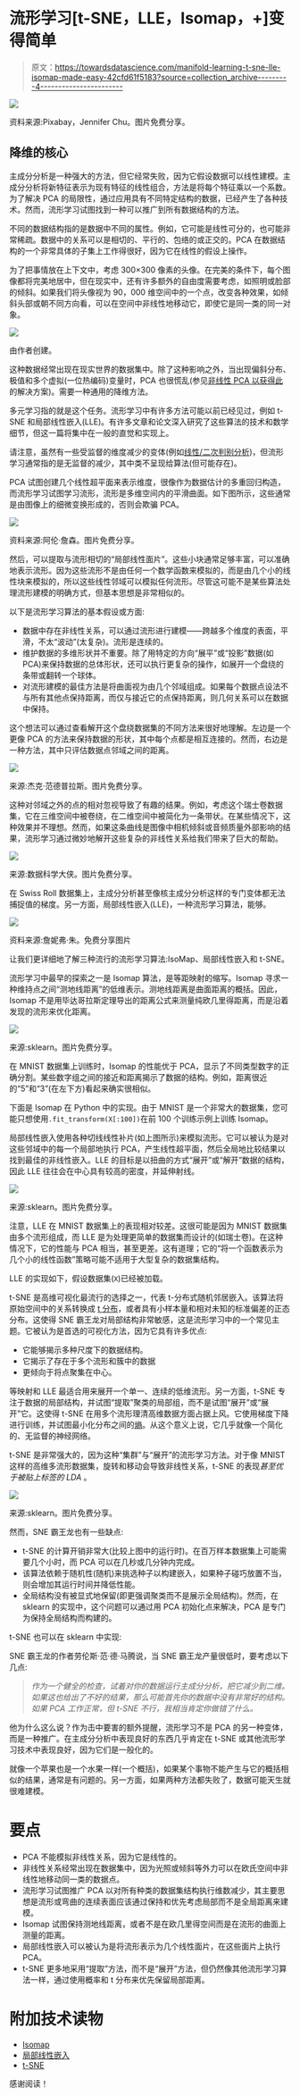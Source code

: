 # 流形学习[t-SNE，LLE，Isomap，+]变得简单

> 原文：<https://towardsdatascience.com/manifold-learning-t-sne-lle-isomap-made-easy-42cfd61f5183?source=collection_archive---------4----------------------->

![](img/fe8c88ede0e2e2c485507d6cdd0cde82.png)

资料来源:Pixabay，Jennifer Chu。图片免费分享。

## 降维的核心

主成分分析是一种强大的方法，但它经常失败，因为它假设数据可以线性建模。主成分分析将新特征表示为现有特征的线性组合，方法是将每个特征乘以一个系数。为了解决 PCA 的局限性，通过应用具有不同特定结构的数据，已经产生了各种技术。然而，流形学习试图找到一种可以推广到所有数据结构的方法。

不同的数据结构指的是数据中不同的属性。例如，它可能是线性可分的，也可能非常稀疏。数据中的关系可以是相切的、平行的、包络的或正交的。PCA 在数据结构的一个非常具体的子集上工作得很好，因为它在线性的假设上操作。

为了把事情放在上下文中，考虑 300×300 像素的头像。在完美的条件下，每个图像都将完美地居中，但在现实中，还有许多额外的自由度需要考虑，如照明或脸部的倾斜。如果我们将头像视为 90，000 维空间中的一个点，改变各种效果，如倾斜头部或朝不同方向看，可以在空间中非线性地移动它，即使它是同一类的同一对象。

![](img/34f4d3a1622966a2d86b56c63eefedf2.png)

由作者创建。

这种数据经常出现在现实世界的数据集中。除了这种影响之外，当出现偏斜分布、极值和多个虚拟(一位热编码)变量时，PCA 也很慌乱(参见[非线性 PCA 以获得此](/beyond-ordinary-pca-nonlinear-principal-component-analysis-54a93915a702)的解决方案)。需要一种通用的降维方法。

多元学习指的就是这个任务。流形学习中有许多方法可能以前已经见过，例如 t-SNE 和局部线性嵌入(LLE)。有许多文章和论文深入研究了这些算法的技术和数学细节，但这一篇将集中在一般的直觉和实现上。

请注意，虽然有一些受监督的维度减少的变体(例如[线性/二次判别分析](https://medium.com/analytics-vidhya/linear-discriminant-analysis-explained-in-under-4-minutes-e558e962c877?source=your_stories_page---------------------------))，但流形学习通常指的是无监督的减少，其中类不呈现给算法(但可能存在)。

PCA 试图创建几个线性超平面来表示维度，很像作为数据估计的多重回归构造，而流形学习试图学习流形，流形是多维空间内的平滑曲面。如下图所示，这些通常是由图像上的细微变换形成的，否则会欺骗 PCA。

![](img/db8a0b68a98e2adf21e37d91f99c1996.png)

资料来源:阿伦·詹森。图片免费分享。

然后，可以提取与流形相切的“局部线性面片”。这些小块通常足够丰富，可以准确地表示流形。因为这些流形不是由任何一个数学函数来模拟的，而是由几个小的线性块来模拟的，所以这些线性邻域可以模拟任何流形。尽管这可能不是某些算法处理流形建模的明确方式，但基本思想是非常相似的。

以下是流形学习算法的基本假设或方面:

*   数据中存在非线性关系，可以通过流形进行建模——跨越多个维度的表面，平滑，不太“波动”(太复杂)。流形是连续的。
*   维护数据的多维形状并不重要。除了用特定的方向“展平”或“投影”数据(如 PCA)来保持数据的总体形状，还可以执行更复杂的操作，如展开一个盘绕的条带或翻转一个球体。
*   对流形建模的最佳方法是将曲面视为由几个邻域组成。如果每个数据点设法不与所有其他点保持距离，而仅与接近它的点保持距离，则几何关系可以在数据中保持。

这个想法可以通过查看解开这个盘绕数据集的不同方法来很好地理解。左边是一个更像 PCA 的方法来保持数据的形状，其中每个点都是相互连接的。然而，右边是一种方法，其中只评估数据点邻域之间的距离。

![](img/e100a3ae6c4f16afadc45ab4c1b1ec0f.png)

来源:杰克·范德普拉斯。图片免费分享。

这种对邻域之外的点的相对忽视导致了有趣的结果。例如，考虑这个瑞士卷数据集，它在三维空间中被卷绕，在二维空间中被简化为一条带状。在某些情况下，这种效果并不理想。然而，如果这条曲线是图像中相机倾斜或音频质量外部影响的结果，流形学习通过微妙地解开这些复杂的非线性关系给我们带来了巨大的帮助。

![](img/52db5501edad7f05983f4774d2b88849.png)

来源:数据科学大侠。图片免费分享。

在 Swiss Roll 数据集上，主成分分析甚至像核主成分分析这样的专门变体都无法捕捉值的梯度。另一方面，局部线性嵌入(LLE)，一种流形学习算法，能够。

![](img/908436a8ed68f1bf2ef5b36796d64914.png)

资料来源:詹妮弗·朱。免费分享图片

让我们更详细地了解三种流行的流形学习算法:IsoMap、局部线性嵌入和 t-SNE。

流形学习中最早的探索之一是 Isomap 算法，是等距映射的缩写。Isomap 寻求一种维持点之间“测地线距离”的低维表示。测地线距离是曲面距离的概括。因此，Isomap 不是用毕达哥拉斯定理导出的距离公式来测量纯欧几里得距离，而是沿着发现的流形来优化距离。

![](img/54c4d462fc251ced959a6c0d342d7dd1.png)

来源:sklearn。图片免费分享。

在 MNIST 数据集上训练时，Isomap 的性能优于 PCA，显示了不同类型数字的正确分割。某些数字组之间的接近和距离揭示了数据的结构。例如，距离很近的“5”和“3”(在左下方)看起来确实很相似。

下面是 Isomap 在 Python 中的实现。由于 MNIST 是一个非常大的数据集，您可能只想使用`.fit_transform(X[:100])`在前 100 个训练示例上训练 Isomap。

局部线性嵌入使用各种切线线性补片(如上图所示)来模拟流形。它可以被认为是对这些邻域中的每一个局部地执行 PCA，产生线性超平面，然后全局地比较结果以找到最佳的非线性嵌入。LLE 的目标是以扭曲的方式“展开”或“解开”数据的结构，因此 LLE 往往会在中心具有较高的密度，并延伸射线。

![](img/023910bff4a7aef05dbe56d525a22c5d.png)

来源:sklearn。图片免费分享。

注意，LLE 在 MNIST 数据集上的表现相对较差。这很可能是因为 MNIST 数据集由多个流形组成，而 LLE 是为处理更简单的数据集而设计的(如瑞士卷)。在这种情况下，它的性能与 PCA 相当，甚至更差。这有道理；它的“将一个函数表示为几个小的线性函数”策略可能不适用于大型复杂的数据集结构。

LLE 的实现如下，假设数据集(`X`)已经被加载。

t-SNE 是高维可视化最流行的选择之一，代表 t-分布式随机邻居嵌入。该算法将原始空间中的关系转换成 [t 分布](https://en.wikipedia.org/wiki/Student%27s_t-distribution)，或者具有小样本量和相对未知的标准偏差的正态分布。这使得 SNE 霸王龙对局部结构非常敏感，这是流形学习中的一个常见主题。它被认为是首选的可视化方法，因为它具有许多优点:

*   它能够揭示多种尺度下的数据结构。
*   它揭示了存在于多个流形和簇中的数据
*   更倾向于将点聚集在中心。

等映射和 LLE 最适合用来展开一个单一、连续的低维流形。另一方面，t-SNE 专注于数据的局部结构，并试图“提取”聚类的局部组，而不是试图“展开”或“展开”它。这使得 t-SNE 在用多个流形理清高维数据方面占据上风。它使用梯度下降进行训练，并试图最小化分布之间的[熵](/understanding-entropy-the-golden-measurement-of-machine-learning-4ea97c663dc3)。从这个意义上说，它几乎就像一个简化的、无监督的神经网络。

t-SNE 是非常强大的，因为这种“集群”与“展开”的流形学习方法。对于像 MNIST 这样的高维多流形数据集，旋转和移动会导致非线性关系，t-SNE 的表现*甚至优于被贴上标签的 LDA* 。

![](img/f49c9cad1582adf9443ab856642f4584.png)

来源:sklearn。图片免费分享。

然而，SNE 霸王龙也有一些缺点:

*   t-SNE 的计算开销非常大(比较上图中的运行时)。在百万样本数据集上可能需要几个小时，而 PCA 可以在几秒或几分钟内完成。
*   该算法依赖于随机性(随机)来挑选种子以构建嵌入，如果种子碰巧放置不当，则会增加其运行时间并降低性能。
*   全局结构没有被显式地保留(即更强调聚类而不是展示全局结构)。然而，在 sklearn 的实现中，这个问题可以通过用 PCA 初始化点来解决，PCA 是专门为保持全局结构而构建的。

t-SNE 也可以在 sklearn 中实现:

SNE 霸王龙的作者劳伦斯·范·德·马腾说，当 SNE 霸王龙产量很低时，要考虑以下几点:

> *作为一个健全的检查，试着对你的数据运行主成分分析，把它减少到二维。如果这也给出了不好的结果，那么可能首先你的数据中没有非常好的结构。如果 PCA 工作正常，但 t-SNE 不行，我相当肯定你做错了什么。*

他为什么这么说？作为击中要害的额外提醒，流形学习不是 PCA 的另一种变体，而是一种推广。在主成分分析中表现良好的东西几乎肯定在 t-SNE 或其他流形学习技术中表现良好，因为它们是一般化的。

就像一个苹果也是一个水果一样(一个概括)，如果某个事物不能产生与它的概括相似的结果，通常是有问题的。另一方面，如果两种方法都失败了，数据可能天生就很难建模。

# 要点

*   PCA 不能模拟非线性关系，因为它是线性的。
*   非线性关系经常出现在数据集中，因为光照或倾斜等外力可以在欧氏空间中非线性地移动同一类的数据点。
*   流形学习试图推广 PCA 以对所有种类的数据集结构执行维数减少，其主要思想是流形或弯曲的连续表面应该通过保持和优先考虑局部而不是全局距离来建模。
*   Isomap 试图保持测地线距离，或者不是在欧几里得空间而是在流形的曲面上测量的距离。
*   局部线性嵌入可以被认为是将流形表示为几个线性面片，在这些面片上执行 PCA。
*   t-SNE 更多地采用“提取”方法，而不是“展开”方法，但仍然像其他流形学习算法一样，通过使用概率和 t 分布来优先保留局部距离。

# 附加技术读物

*   [Isomap](http://web.mit.edu/cocosci/Papers/sci_reprint.pdf)
*   [局部线性嵌入](https://cs.nyu.edu/~roweis/lle/papers/lleintro.pdf)
*   [t-SNE](https://www.jmlr.org/papers/volume9/vandermaaten08a/vandermaaten08a.pdf)

感谢阅读！